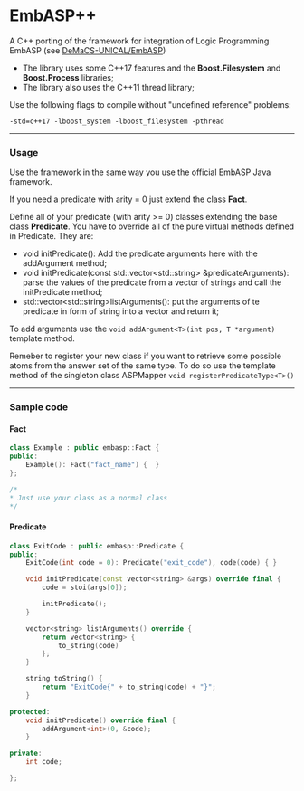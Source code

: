 # EmbASP++
A C++ porting of the framework for integration of Logic Programming EmbASP  (see [DeMaCS-UNICAL/EmbASP](https://github.com/DeMaCS-UNICAL/EmbASP "DeMaCS-UNICAL/EmbASP"))

- The library uses some C++17 features and the **Boost.Filesystem** and **Boost.Process** libraries; 
- The library also uses the C++11 thread library;

Use the following flags to compile without "undefined reference" problems:

`-std=c++17 -lboost_system -lboost_filesystem -pthread`
    
---
### Usage
Use the framework in the same way you use the official EmbASP Java framework.

If you need a predicate with arity = 0 just extend the class **Fact**.

Define all of your predicate (with arity >= 0) classes extending the base class **Predicate**.
You have to override all of the pure virtual methods defined in Predicate.
They are:
- void initPredicate(): Add the predicate arguments here with the addArgument method;
- void initPredicate(const std::vector&lt;std::string&gt; &predicateArguments):  parse the values of the predicate from a vector of strings and call the initPredicate method;
- std::vector&lt;std::string&gt;listArguments(): put the arguments of te predicate in form of string into a vector and return it;

To add arguments use the `void addArgument<T>(int pos, T *argument)` template method.

Remeber to register your new class if you want to retrieve some possible atoms from the answer set of the same type. To do so use the template method of the singleton class ASPMapper ```void registerPredicateType<T>()```

    
---
### Sample code
#### Fact
```cpp
class Example : public embasp::Fact {
public:
	Example(): Fact("fact_name") {  }
};

/*
* Just use your class as a normal class
*/
```

#### Predicate
```cpp
class ExitCode : public embasp::Predicate {
public:
	ExitCode(int code = 0): Predicate("exit_code"), code(code) { }

	void initPredicate(const vector<string> &args) override final {
		code = stoi(args[0]);

		initPredicate();
	}

	vector<string> listArguments() override {
		return vector<string> {
			to_string(code)
		};
	}

	string toString() {
		return "ExitCode{" + to_string(code) + "}";
	}

protected:
	void initPredicate() override final {
		addArgument<int>(0, &code);
	}

private:
	int code;

};
```
